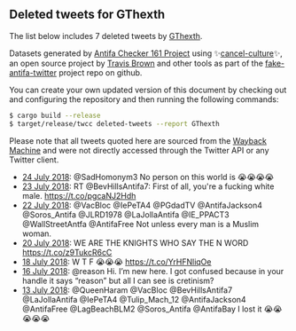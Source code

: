 ## Deleted tweets for GThexth

The list below includes 7 deleted tweets by
[GThexth](https://twitter.com/GThexth).



Datasets generated by [Antifa Checker 161 Project](https://twitter.com/antifacheck161) using ✨[cancel-culture](https://github.com/travisbrown/cancel-culture)✨, an open source project by 
[Travis Brown](https://twitter.com/travisbrown) and other tools as part of the 
[fake-antifa-twitter](https://github.com/antifacheck161/fake-antifa-twitter) project repo on github.

You can create your own updated version of this document by checking out and configuring the
repository and then running the following commands:

```bash
$ cargo build --release
$ target/release/twcc deleted-tweets --report GThexth
```

Please note that all tweets quoted here are sourced from the
[Wayback Machine](https://web.archive.org) and were not directly accessed through the Twitter API or
any Twitter client.

* [24 July 2018](https://web.archive.org/web/20180724054601/https://twitter.com/GThexth/status/1021632575469699072): @SadHomonym3 No person on this world is 😭😭😭😭 <!--1021632575469699072-->
* [23 July 2018](https://web.archive.org/web/20180723192603/https://twitter.com/GThexth/status/1021476555741175809): RT @BevHillsAntifa7: First of all, you're a fucking white male. https://t.co/pgcaNJ2Hdh <!--1021476555741175809-->
* [22 July 2018](https://web.archive.org/web/20180722231132/https://twitter.com/GThexth/status/1021170912618573824): @VacBloc @IePeTA4 @PGdadTV @AntifaJackson4 @Soros_Antifa @JLRD1978 @LaJollaAntifa @IE_PPACT3 @WallStreetAntfa @AntifaFree Not unless every man is a Muslim woman. <!--1021170912618573824-->
* [20 July 2018](https://web.archive.org/web/20180720215552/https://twitter.com/GThexth/status/1020427094726250496): WE ARE THE KNIGHTS WHO SAY THE N WORD https://t.co/z9TukcR6cC <!--1020427094726250496-->
* [18 July 2018](https://web.archive.org/web/20180718191810/https://twitter.com/GThexth/status/1019662632490618880): W     T         F               😭😭😭 https://t.co/YrHFNliqOe <!--1019662632490618880-->
* [16 July 2018](https://web.archive.org/web/20180716174305/https://twitter.com/GThexth/status/1018913928271810561): @reason Hi. I’m new here. I got confused because in your handle it says “reason” but all I can see is cretinism? <!--1018913928271810561-->
* [13 July 2018](https://web.archive.org/web/20180713131819/https://twitter.com/GThexth/status/1017760133953224704): @QueenHaram @VacBloc @BevHillsAntifa7 @LaJollaAntifa @IePeTA4 @Tulip_Mach_12 @AntifaJackson4 @AntifaFree @LagBeachBLM2 @Soros_Antifa @AntifaBay I lost it 😭😭😭😭😭 <!--1017760133953224704-->
